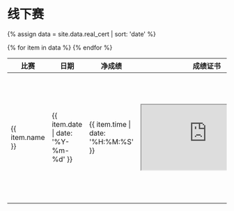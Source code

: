 # 线下赛

{% assign data = site.data.real_cert | sort: 'date' %}
<table>
    <thead>
        <tr>
            <th>比赛</th>
            <th>日期</th>
            <th>净成绩</th>
            <th style="width:500px">成绩证书</th>
        </tr>
    </thead>
    <tbody>
        {% for item in data %}
        <tr style="height:300px">
            <td>{{ item.name }}</td>
            <td>{{ item.date | date: '%Y-%m-%d' }}</td>
            <td>{{ item.time | date: '%H:%M:%S' }}</td>
            <td><iframe src="https://m.mararun.com/html/certificate.html?id={{ item.cert }}"></iframe></td>
        </tr>
        {% endfor %}
    </tbody>
</table>
